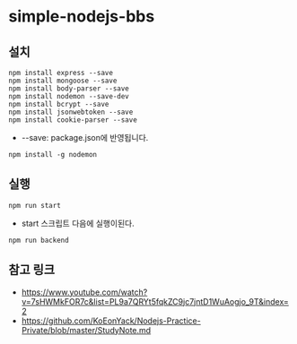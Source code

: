 # simple-nodejs-bbs

## 설치

```
npm install express --save
npm install mongoose --save
npm install body-parser --save
npm install nodemon --save-dev
npm install bcrypt --save
npm install jsonwebtoken --save
npm install cookie-parser --save
```
- --save: package.json에 반영됩니다.


```
npm install -g nodemon
```


## 실행

```
npm run start
```
- start 스크립트 다음에 실행이된다.


```
npm run backend
```


## 참고 링크

- https://www.youtube.com/watch?v=7sHWMkFOR7c&list=PL9a7QRYt5fqkZC9jc7jntD1WuAogjo_9T&index=2
- https://github.com/KoEonYack/Nodejs-Practice-Private/blob/master/StudyNote.md
